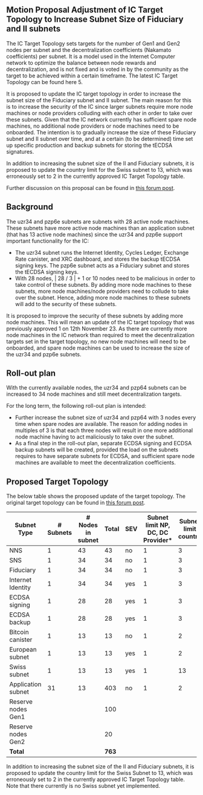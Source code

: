 ## Motion Proposal Adjustment of IC Target Topology to Increase Subnet Size of Fiduciary and II subnets

The IC Target Topology sets targets for the number of Gen1 and Gen2 nodes per subnet and the decentralization coefficients (Nakamato coefficients) per subnet. It is a model used in the Internet Computer network to optimize the balance between node rewards and decentralization, and is not fixed and is voted in by the community as the target to be achieved within a certain timeframe. The latest IC Target Topology can be found here 5.

It is proposed to update the IC target topology in order to increase the subnet size of the Fiduciary subnet and II subnet. The main reason for this is to increase the security of the IC since larger subnets require more node machines or node providers colluding with each other in order to take over these subnets. Given that the IC network currently has sufficient spare node machines, no additional node providers or node machines need to be onboarded. The intention is to gradually increase the size of these Fiduciary subnet and II subnet over time, and at a certain (to be determined) time set up specific production and backup subnets for storing the tECDSA signatures.

In addition to increasing the subnet size of the II and Fiduciary subnets, it is proposed to update the country limit for the Swiss subnet to 13, which was erroneously set to 2 in the currently approved IC Target Topology table.

Further discussion on this proposal can be found in [this forum post](https://forum.dfinity.org/t/adjustment-of-ic-target-topology-to-increase-subnet-size-of-fiduciary-and-ii-subnets/34210).

## Background

The uzr34 and pzp6e subnets are subnets with 28 active node machines. These subnets have more active node machines than an application subnet (that has 13 active node machines) since the uzr34 and pzp6e support important functionality for the IC:

- The uzr34 subnet runs the Internet Identity, Cycles Ledger, Exchange Rate canister, and XRC dashboard, and stores the backup tECDSA signing keys. The pzp6e subnet acts as a Fiduciary subnet and stores the tECDSA signing keys.
- With 28 nodes, | 28 / 3 | + 1 or 10 nodes need to be malicious in order to take control of these subnets. By adding more node machines to these subnets, more node machines/node providers need to collude to take over the subnet. Hence, adding more node machines to these subnets will add to the security of these subnets.

It is proposed to improve the security of these subnets by adding more node machines. This will mean an update of the IC target topology that was previously approved 1 on 12th November 23. As there are currently more node machines in the IC network than required to meet the decentralization targets set in the target topology, no new node machines will need to be onboarded, and spare node machines can be used to increase the size of the uzr34 and pzp6e subnets.

## Roll-out plan

With the currently available nodes, the uzr34 and pzp64 subnets can be increased to 34 node machines and still meet decentralization targets.

For the long term, the following roll-out plan is intended:

- Further increase the subnet size of uzr34 and pzp64 with 3 nodes every time when spare nodes are available. The reason for adding nodes in multiples of 3 is that each three nodes will result in one more additional node machine having to act maliciously to take over the subnet.
- As a final step in the roll-out plan, separate ECDSA signing and ECDSA backup subnets will be created, provided the load on the subnets requires to have separate subnets for ECDSA, and sufficient spare node machines are available to meet the decentralization coefficients.

## Proposed Target Topology

The below table shows the proposed update of the target topology. The original target topology can be found in [this forum post](https://forum.dfinity.org/t/ic-topology-node-diversification-part-ii/23553).

|**Subnet Type**|**# Subnets**|**# Nodes in subnet**|**Total**|**SEV**|**Subnet limit NP, DC, DC Provider***|**Subnet limit country**|
|---|---|---|---|---|---|---|
|NNS|1|43|43|no|1|3|
|SNS|1|34|34|no|1|3|
|Fiduciary|1|34|34|no|1|3|
|Internet Identity|1|34|34|yes|1|3|
|ECDSA signing|1|28|28|yes|1|3|
|ECDSA backup|1|28|28|yes|1|3|
|Bitcoin canister|1|13|13|no|1|2|
|European subnet|1|13|13|yes|1|2|
|Swiss subnet|1|13|13|yes|1|13|
|Application subnet|31|13|403|no|1|2|
|Reserve nodes Gen1|||100||||
|Reserve nodes Gen2|||20||||
|**Total**|||**763**||||

In addition to increasing the subnet size of the II and Fiduciary subnets, it is proposed to update the country limit for the Swiss Subnet to 13, which was erroneously set to 2 in the currently approved IC Target Topology table. Note that there currently is no Swiss subnet yet implemented.